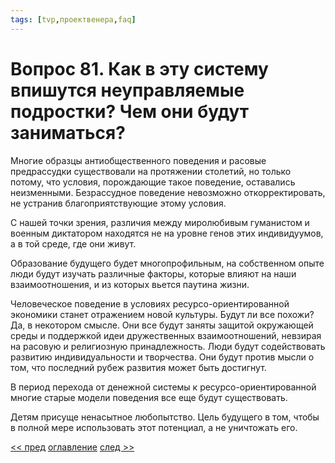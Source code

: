 ```yaml
---
tags: [tvp,проектвенера,faq]
---
```

# Вопрос 81. Как в эту систему впишутся неуправляемые подростки? Чем они будут заниматься?

Многие образцы антиобщественного поведения и расовые предрассудки существовали на протяжении столетий, но только потому, что условия, порождающие такое поведение, оставались неизменными. Безрассудное поведение невозможно откорректировать, не устранив благоприятствующие этому условия.

С нашей точки зрения, различия между миролюбивым гуманистом и военным диктатором находятся не на уровне генов этих индивидуумов, а в той среде, где они живут.

Образование будущего будет многопрофильным, на собственном опыте люди будут изучать различные факторы, которые влияют на наши взаимоотношения, и из которых вьется паутина жизни.

Человеческое поведение в условиях ресурсо-ориентированной экономики станет отражением новой культуры. Будут ли все похожи? Да, в некотором смысле. Они все будут заняты защитой окружающей среды и поддержкой идеи дружественных взаимоотношений, невзирая на расовую и религиозную принадлежность. Люди будут содействовать развитию индивидуальности и творчества. Они будут против мысли о том, что последний рубеж развития может быть достигнут.

В период перехода от денежной системы к ресурсо-ориентированной многие старые модели поведения все еще будут существовать.

Детям присуще ненасытное любопытство. Цель будущего в том, чтобы в полной мере использовать этот потенциал, а не уничтожать его.

[<< пред](Вопрос%2080.%20Разве%20это%20не%20противоречит%20природе%20человека.md) [оглавление](FAQ%20%D0%BF%D0%BE%20%D0%BF%D1%80%D0%BE%D0%B5%D0%BA%D1%82%D1%83%20%C2%AB%D0%92%D0%B5%D0%BD%D0%B5%D1%80%D0%B0%C2%BB.md) [след >>](Вопрос%2082.%20Как%20Проект%20Венера%20относится%20к%20людям%20с%20девиантным,%20анормальным%20поведением.md)
